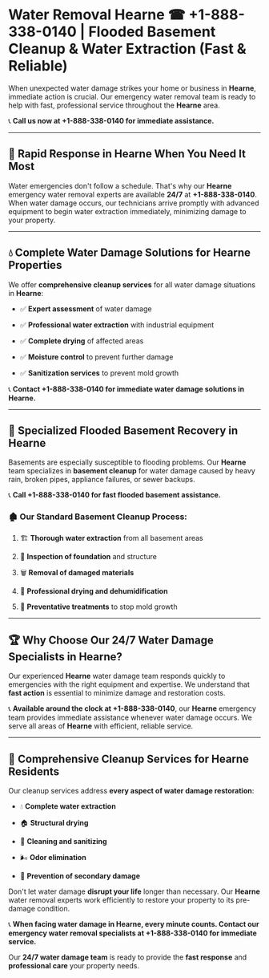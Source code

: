 # Water Removal Hearne ☎ +1-888-338-0140 | Flooded Basement Cleanup & Water Extraction (Fast & Reliable)

When unexpected water damage strikes your home or business in **Hearne**, immediate action is crucial. Our emergency water removal team is ready to help with fast, professional service throughout the **Hearne** area. 

📞 **Call us now at +1-888-338-0140 for immediate assistance.**
---
## 🚀 Rapid Response in Hearne When You Need It Most
Water emergencies don't follow a schedule. That's why our **Hearne** emergency water removal experts are available **24/7** at **+1-888-338-0140**. When water damage occurs, our technicians arrive promptly with advanced equipment to begin water extraction immediately, minimizing damage to your property.
---
## 💧 Complete Water Damage Solutions for Hearne Properties
We offer **comprehensive cleanup services** for all water damage situations in **Hearne**:
- ✅ **Expert assessment** of water damage  
- ✅ **Professional water extraction** with industrial equipment  
- ✅ **Complete drying** of affected areas  
- ✅ **Moisture control** to prevent further damage  
- ✅ **Sanitization services** to prevent mold growth  
📞 **Contact +1-888-338-0140 for immediate water damage solutions in Hearne.**
---
## 🌊 Specialized Flooded Basement Recovery in Hearne
Basements are especially susceptible to flooding problems. Our **Hearne** team specializes in **basement cleanup** for water damage caused by heavy rain, broken pipes, appliance failures, or sewer backups. 
📞 **Call +1-888-338-0140 for fast flooded basement assistance.**
### 🏚️ Our Standard Basement Cleanup Process:
1. 🏗️ **Thorough water extraction** from all basement areas  
2. 🔎 **Inspection of foundation** and structure  
3. 🗑️ **Removal of damaged materials**  
4. 💨 **Professional drying and dehumidification**  
5. 🚫 **Preventative treatments** to stop mold growth  
---
## 🏆 Why Choose Our 24/7 Water Damage Specialists in Hearne?
Our experienced **Hearne** water damage team responds quickly to emergencies with the right equipment and expertise. We understand that **fast action** is essential to minimize damage and restoration costs.
📞 **Available around the clock at +1-888-338-0140**, our **Hearne** emergency team provides immediate assistance whenever water damage occurs. We serve all areas of **Hearne** with efficient, reliable service.
---
## 🧹 Comprehensive Cleanup Services for Hearne Residents
Our cleanup services address **every aspect of water damage restoration**:
- 💧 **Complete water extraction**  
- 🏠 **Structural drying**  
- 🧼 **Cleaning and sanitizing**  
- 🌬️ **Odor elimination**  
- 🚫 **Prevention of secondary damage**  
Don't let water damage **disrupt your life** longer than necessary. Our **Hearne** water removal experts work efficiently to restore your property to its pre-damage condition.
📞 **When facing water damage in Hearne, every minute counts. Contact our emergency water removal specialists at +1-888-338-0140 for immediate service.**
Our **24/7 water damage team** is ready to provide the **fast response** and **professional care** your property needs.
